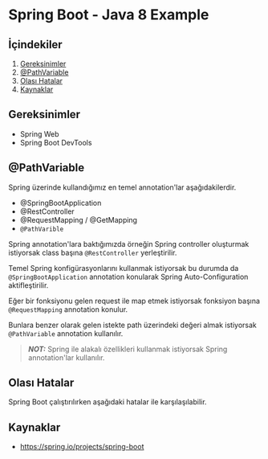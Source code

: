# Spring Boot - Java 8 Example


## İçindekiler
1. [Gereksinimler](#gereksinimler)
2. [@PathVariable](#pathvariable)
3. [Olası Hatalar](#olası-hatalar)
4. [Kaynaklar](#kaynaklar)
	

## Gereksinimler
 
 * Spring Web
 * Spring Boot DevTools

## @PathVariable
Spring üzerinde kullandığımız en temel annotation'lar aşağıdakilerdir.

- @SpringBootApplication
- @RestController
- @RequestMapping / @GetMapping
- `@PathVarible`

Spring annotation'lara baktığımızda örneğin Spring controller oluşturmak istiyorsak class başına `@RestController` yerleştirilir.

Temel Spring konfigürasyonlarını kullanmak istiyorsak bu durumda da `@SpringBootApplication` annotation konularak Spring Auto-Configuration aktifleştirilir.

Eğer bir fonksiyonu gelen request ile map etmek istiyorsak fonksiyon başına `@RequestMapping` annotation konulur.

Bunlara benzer olarak gelen istekte path üzerindeki değeri almak istiyorsak `@PathVariable` annotation kullanılır.

> ***NOT:*** Spring ile alakalı özellikleri kullanmak istiyorsak Spring annotation'lar kullanılır.

## Olası Hatalar
Spring Boot çalıştırılırken aşağıdaki hatalar ile karşılaşılabilir.

    
## Kaynaklar
- https://spring.io/projects/spring-boot

